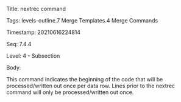 Title:  nextrec command

Tags:   levels-outline.7 Merge Templates.4 Merge Commands

Timestamp: 20210616224814

Seq:    7.4.4

Level:  4 - Subsection

Body: 

This command indicates the beginning of the code that will be processed/written out once per data row. Lines prior to the nextrec command will only be processed/written out once.

